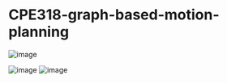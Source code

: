 # CPE318-graph-based-motion-planning

![image](https://user-images.githubusercontent.com/48249881/141955892-0396bda5-acdc-4109-8410-fdab01c90204.png)

![image](https://user-images.githubusercontent.com/48249881/141956015-774fa81f-3d4c-45fb-bf8c-1ac5a7d6596c.png)
![image](https://user-images.githubusercontent.com/48249881/141956051-ac006591-78b2-4f5c-92bb-bd4afcf30515.png)

